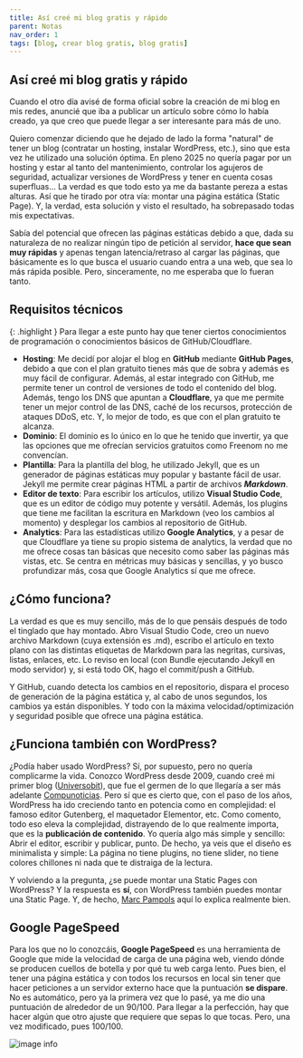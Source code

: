 ```yaml
---
title: Así creé mi blog gratis y rápido
parent: Notas
nav_order: 1
tags: [blog, crear blog gratis, blog gratis]
---
```


## Así creé mi blog gratis y rápido

Cuando el otro día avisé de forma oficial sobre la creación de mi blog en mis redes, anuncié que iba a publicar un artículo sobre cómo lo había creado, ya que creo que puede llegar a ser interesante para más de uno.

Quiero comenzar diciendo que he dejado de lado la forma "natural" de tener un blog (contratar un hosting, instalar WordPress, etc.), sino que esta vez he utilizado una solución óptima. En pleno 2025 no quería pagar por un hosting y estar al tanto del mantenimiento, controlar los agujeros de seguridad, actualizar versiones de WordPress y tener en cuenta cosas superfluas... La verdad es que todo esto ya me da bastante pereza a estas alturas. Así que he tirado por otra vía: montar una página estática (Static Page). Y, la verdad, esta solución y visto el resultado, ha sobrepasado todas mis expectativas.

Sabía del potencial que ofrecen las páginas estáticas debido a que, dada su naturaleza de no realizar ningún tipo de petición al servidor, **hace que sean muy rápidas** y apenas tengan latencia/retraso al cargar las páginas, que básicamente es lo que busca el usuario cuando entra a una web, que sea lo más rápida posible. Pero, sinceramente, no me esperaba que lo fueran tanto.

## Requisitos técnicos

{: .highlight }
Para llegar a este punto hay que tener ciertos conocimientos de programación o conocimientos básicos de GitHub/Cloudflare.

- **Hosting**: Me decidí por alojar el blog en **GitHub** mediante **GitHub Pages**, debido a que con el plan gratuito tienes más que de sobra y además es muy fácil de configurar. Además, al estar integrado con GitHub, me permite tener un control de versiones de todo el contenido del blog. Además, tengo los DNS que apuntan a **Cloudflare**, ya que me permite tener un mejor control de las DNS, caché de los recursos, protección de ataques DDoS, etc. Y, lo mejor de todo, es que con el plan gratuito te alcanza.
- **Dominio**: El dominio es lo único en lo que he tenido que invertir, ya que las opciones que me ofrecían servicios gratuitos como Freenom no me convencían.
- **Plantilla**: Para la plantilla del blog, he utilizado Jekyll, que es un generador de páginas estáticas muy popular y bastante fácil de usar. Jekyll me permite crear páginas HTML a partir de archivos ***Markdown***.
- **Editor de texto**: Para escribir los artículos, utilizo **Visual Studio Code**, que es un editor de código muy potente y versátil. Además, los plugins que tiene me facilitan la escritura en Markdown (veo los cambios al momento) y desplegar los cambios al repositorio de GitHub.
- **Analytics**: Para las estadísticas utilizo **Google Analytics**, y a pesar de que Cloudflare ya tiene su propio sistema de analytics, la verdad que no me ofrece cosas tan básicas que necesito como saber las páginas más vistas, etc. Se centra en métricas muy básicas y sencillas, y yo busco profundizar más, cosa que Google Analytics sí que me ofrece.

## ¿Cómo funciona?

La verdad es que es muy sencillo, más de lo que pensáis después de todo el tinglado que hay montado. Abro Visual Studio Code, creo un nuevo archivo Markdown (cuya extensión es .md), escribo el artículo en texto plano con las distintas etiquetas de Markdown para las negritas, cursivas, listas, enlaces, etc. Lo reviso en local (con Bundle ejecutando Jekyll en modo servidor) y, si está todo OK, hago el commit/push a GitHub.

Y GitHub, cuando detecta los cambios en el repositorio, dispara el proceso de generación de la página estática y, al cabo de unos segundos, los cambios ya están disponibles. Y todo con la máxima velocidad/optimización y seguridad posible que ofrece una página estática.

## ¿Funciona también con WordPress?

¿Podía haber usado WordPress? Sí, por supuesto, pero no quería complicarme la vida. Conozco WordPress desde 2009, cuando creé mi primer blog ([Universobit][UniversobitUrl]), que fue el germen de lo que llegaría a ser más adelante [Compunoticias][CompunoticiasUrl]. Pero sí que es cierto que, con el paso de los años, WordPress ha ido creciendo tanto en potencia como en complejidad: el famoso editor Gutenberg, el maquetador Elementor, etc. Como comento, todo eso eleva la complejidad, distrayendo de lo que realmente importa, que es la **publicación de contenido**. Yo quería algo más simple y sencillo: Abrir el editor, escribir y publicar, punto. De hecho, ya veis que el diseño es minimalista y simple: La página no tiene plugins, no tiene slider, no tiene colores chillones ni nada que te distraiga de la lectura.

Y volviendo a la pregunta, ¿se puede montar una Static Pages con WordPress? Y la respuesta es **sí**, con WordPress también puedes montar una Static Page. Y, de hecho, [Marc Pampols][MarcPampolsUrl] aquí lo explica realmente bien.

## Google PageSpeed

Para los que no lo conozcáis, **Google PageSpeed** es una herramienta de Google que mide la velocidad de carga de una página web, viendo dónde se producen cuellos de botella y por qué tu web carga lento. Pues bien, el tener una página estática y con todos los recursos en local sin tener que hacer peticiones a un servidor externo hace que la puntuación **se dispare**. No es automático, pero ya la primera vez que lo pasé, ya me dio una puntuación de alrededor de un 90/100. Para llegar a la perfección, hay que hacer algún que otro ajuste que requiere que sepas lo que tocas. Pero, una vez modificado, pues 100/100.

![image info](/assets/images/pagespeed.avif)

[MarcPampolsUrl]: https://www.marcpampols.net/es/100-de-pagespeed-y-0e-de-hosting/
[UniversobitUrl]: https://web.archive.org/web/20100131062034/http://www.universobit.net/?p=1548
[CompunoticiasUrl]: https://web.archive.org/web/20110217101527/http://compunoticias.com/